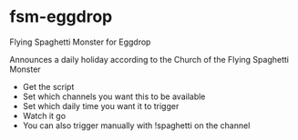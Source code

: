 # fsm-eggdrop
Flying Spaghetti Monster for Eggdrop

Announces a daily holiday according to the Church of the Flying Spaghetti Monster

- Get the script
- Set which channels you want this to be available
- Set which daily time you want it to trigger
- Watch it go
- You can also trigger manually with !spaghetti on the channel
